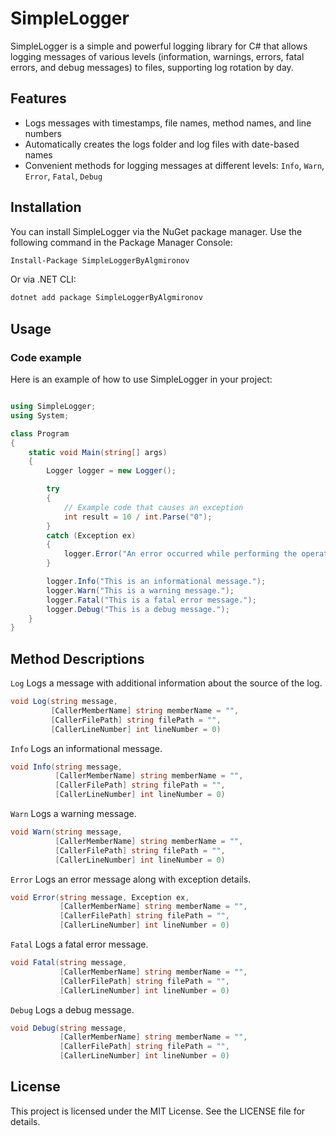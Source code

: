 ﻿# SimpleLogger

SimpleLogger is a simple and powerful logging library for C# that allows logging messages of various levels (information, warnings, errors, fatal errors, and debug messages) to files, supporting log rotation by day.

## Features

- Logs messages with timestamps, file names, method names, and line numbers
- Automatically creates the logs folder and log files with date-based names
- Convenient methods for logging messages at different levels: `Info`, `Warn`, `Error`, `Fatal`, `Debug`


## Installation

You can install SimpleLogger via the NuGet package manager. Use the following command in the Package Manager Console:

```sh
Install-Package SimpleLoggerByAlgmironov
```

Or via .NET CLI:
```sh
dotnet add package SimpleLoggerByAlgmironov
```

## Usage
### Code example

Here is an example of how to use SimpleLogger in your project:

```csharp

using SimpleLogger;
using System;

class Program
{
    static void Main(string[] args)
    {
        Logger logger = new Logger();

        try
        {
            // Example code that causes an exception
            int result = 10 / int.Parse("0");
        }
        catch (Exception ex)
        {
            logger.Error("An error occurred while performing the operation.", ex);
        }

        logger.Info("This is an informational message.");
        logger.Warn("This is a warning message.");
        logger.Fatal("This is a fatal error message.");
        logger.Debug("This is a debug message.");
    }
}

```

## Method Descriptions
`Log`
Logs a message with additional information about the source of the log.

```csharp
void Log(string message,
         [CallerMemberName] string memberName = "",
         [CallerFilePath] string filePath = "",
         [CallerLineNumber] int lineNumber = 0)
```

`Info`
Logs an informational message.

```csharp
void Info(string message,
          [CallerMemberName] string memberName = "",
          [CallerFilePath] string filePath = "",
          [CallerLineNumber] int lineNumber = 0)
```
`Warn`
Logs a warning message.

```csharp
void Warn(string message,
          [CallerMemberName] string memberName = "",
          [CallerFilePath] string filePath = "",
          [CallerLineNumber] int lineNumber = 0)
```

`Error`
Logs an error message along with exception details.

```csharp
void Error(string message, Exception ex,
           [CallerMemberName] string memberName = "",
           [CallerFilePath] string filePath = "",
           [CallerLineNumber] int lineNumber = 0)
```

`Fatal`
Logs a fatal error message.

```csharp
void Fatal(string message,
           [CallerMemberName] string memberName = "",
           [CallerFilePath] string filePath = "",
           [CallerLineNumber] int lineNumber = 0)
```

`Debug`
Logs a debug message.

```csharp
void Debug(string message,
           [CallerMemberName] string memberName = "",
           [CallerFilePath] string filePath = "",
           [CallerLineNumber] int lineNumber = 0)
```

## License
This project is licensed under the MIT License. See the LICENSE file for details.